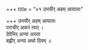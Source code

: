 +++
title = "०१ उभयीर् अहम् आयाताः"

+++
उभयीर् अहम् आयाताः  
पराचीर् अकरं त्वत् ।  
देवेभिर् अन्या अस्ता  
बह्वीर् अन्या अथो दिवम् ॥